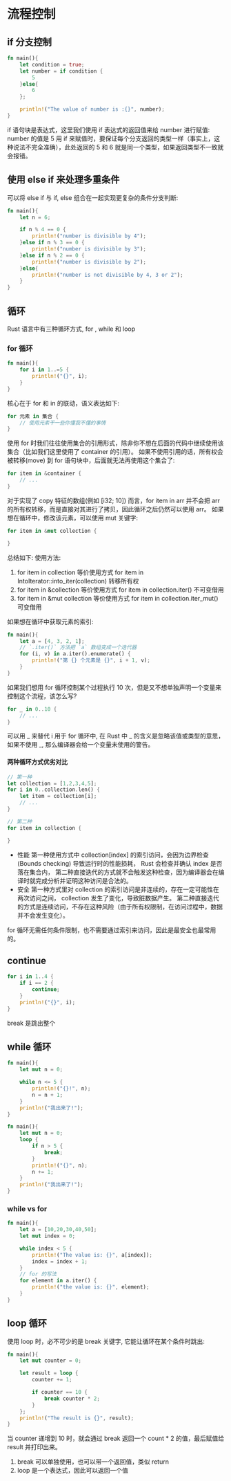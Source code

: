# 流程控制

## if 分支控制
```rust
fn main(){
    let condition = true;
    let number = if condition {
        5
    }else{
        6
    };

    println!("The value of number is :{}", number);
}
```
if 语句块是表达式，这里我们使用 if 表达式的返回值来给 number 进行赋值: number 的值是 5
用 if 来赋值时，要保证每个分支返回的类型一样（事实上，这种说法不完全准确），此处返回的 5 和 6 就是同一个类型，如果返回类型不一致就会报错。

## 使用 else if 来处理多重条件
可以将 else if 与 if, else 组合在一起实现更复杂的条件分支判断:
```rust
fn main(){
    let n = 6;

    if n % 4 == 0 {
        println!("number is divisible by 4");
    }else if n % 3 == 0 {
        println!("number is divisible by 3");
    }else if n % 2 == 0 {
        println!("number is divisible by 2");
    }else{
        println!("number is not divisible by 4, 3 or 2");
    }
}
```
## 循环
Rust 语言中有三种循环方式, for , while 和 loop
### for 循环
```rust
fn main(){
    for i in 1..=5 {
        println!("{}", i);
    }
}
```
核心在于 for 和 in 的联动，语义表达如下:
```rust
for 元素 in 集合 {
    // 使用元素干一些你懂我不懂的事情
}
```
使用 for 时我们往往使用集合的引用形式，除非你不想在后面的代码中继续使用该集合（比如我们这里使用了 container 的引用）。
如果不使用引用的话，所有权会被转移(move) 到 for 语句块中，后面就无法再使用这个集合了:
```rust
for item in &container {
    // ...
}
```
对于实现了 copy 特征的数组(例如 [i32; 10]) 而言，for item in arr 并不会把 arr 的所有权转移，而是直接对其进行了拷贝，因此循环之后仍然可以使用 arr。
如果想在循环中，修改该元素，可以使用 mut 关键字:
```rust
for item in &mut collection {

}
```
总结如下:
使用方法:
1. for item in collection 
等价使用方式 for item in IntoIterator::into_iter(collection) 
转移所有权
2. for item in &collection
等价使用方式 for item in collection.iter() 不可变借用
3. for item in &mut collection
等价使用方式 for item in collection.iter_mut() 可变借用

如果想在循环中获取元素的索引:
```rust
fn main(){
    let a = [4, 3, 2, 1];
    // `.iter()` 方法把 `a` 数组变成一个迭代器
    for (i, v) in a.iter().enumerate() {
        println!("第 {} 个元素是 {}", i + 1, v);
    }
}
```

如果我们想用 for 循环控制某个过程执行 10 次，但是又不想单独声明一个变量来控制这个流程，该怎么写?
```rust
for _ in 0..10 {
    // ...
}
```
可以用 _ 来替代 i 用于 for 循环中, 在 Rust 中 _ 的含义是忽略该值或类型的意思，如果不使用 _, 那么编译器会给一个变量未使用的警告。

#### 两种循环方式优劣对比
```rust
// 第一种
let collection = [1,2,3,4,5];
for i in 0..collection.len() {
    let item = collection[i];
    // ...
}

// 第二种
for item in collection {

}
```

- 性能
第一种使用方式中 collection[index] 的索引访问，会因为边界检查(Bounds checking) 导致运行时的性能损耗，
Rust 会检查并确认 index 是否落在集合内， 
第二种直接迭代的方式就不会触发这种检查，因为编译器会在编译时就完成分析并证明这种访问是合法的。
- 安全
第一种方式里对 collection 的索引访问是非连续的，存在一定可能性在两次访问之间， collection 发生了变化，导致脏数据产生。
第二种直接迭代的方式是连续访问，不存在这种风险（由于所有权限制，在访问过程中，数据并不会发生变化）。

for 循环无需任何条件限制，也不需要通过索引来访问，因此是最安全也最常用的。

## continue
```rust
for i in 1..4 {
    if i == 2 {
        continue;
    }
    println!("{}", i);
}
```
break 是跳出整个

## while 循环
```rust
fn main(){
    let mut n = 0;

    while n <= 5 {
        println!("{}!", n);
        n = n + 1;
    }
    println!("我出来了!");
}

fn main(){
    let mut n = 0;
    loop {
        if n > 5 {
            break;
        }
        println!("{}", n);
        n += 1;
    }
    println!("我出来了!");
}
```

### while vs for
```rust
fn main(){
    let a = [10,20,30,40,50];
    let mut index = 0;

    while index < 5 {
        println!("The value is: {}", a[index]);
        index = index + 1;
    }
    // for 的写法
    for element in a.iter() {
        println!("the value is: {}", element);
    }
}
```
## loop 循环
使用 loop 时，必不可少的是 break 关键字, 它能让循环在某个条件时跳出:
```rust
fn main(){
    let mut counter = 0;

    let result = loop {
        counter += 1;

        if counter == 10 {
            break counter * 2;
        }
    };
    println!("The result is {}", result);
}
```
当 counter 递增到 10 时，就会通过 break 返回一个 count * 2 的值，最后赋值给 result 并打印出来。

1. break 可以单独使用，也可以带一个返回值，类似 return
2. loop 是一个表达式，因此可以返回一个值